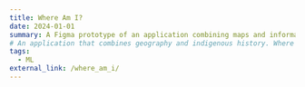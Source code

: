 ```yaml
---
title: Where Am I?
date: 2024-01-01
summary: A Figma prototype of an application combining maps and information about indigenous peoples.
# An application that combines geography and indigenous history. Where Am I locates you on the map and tells you which indigenous peoples' land you are on, along with information about its culture. rightmost project tile on website
tags:
  - ML
external_link: /where_am_i/
---
```

